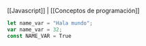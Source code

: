 [[Javascript]] | [[Conceptos de programación]]

```javascript
let name_var = "Hala mundo"; 
var name_var = 32;
const NAME_VAR = True
```